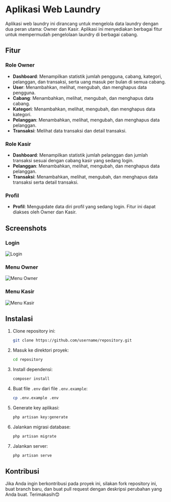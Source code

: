 # Aplikasi Web Laundry

Aplikasi web laundry ini dirancang untuk mengelola data laundry dengan dua peran utama: Owner dan Kasir. Aplikasi ini menyediakan berbagai fitur untuk mempermudah pengelolaan laundry di berbagai cabang.

## Fitur

### Role Owner
- **Dashboard**: Menampilkan statistik jumlah pengguna, cabang, kategori, pelanggan, dan transaksi, serta uang masuk per bulan di semua cabang.
- **User**: Menambahkan, melihat, mengubah, dan menghapus data pengguna.
- **Cabang**: Menambahkan, melihat, mengubah, dan menghapus data cabang.
- **Kategori**: Menambahkan, melihat, mengubah, dan menghapus data kategori.
- **Pelanggan**: Menambahkan, melihat, mengubah, dan menghapus data pelanggan.
- **Transaksi**: Melihat data transaksi dan detail transaksi.

### Role Kasir
- **Dashboard**: Menampilkan statistik jumlah pelanggan dan jumlah transaksi sesuai dengan cabang kasir yang sedang login.
- **Pelanggan**: Menambahkan, melihat, mengubah, dan menghapus data pelanggan.
- **Transaksi**: Menambahkan, melihat, mengubah, dan menghapus data transaksi serta detail transaksi.

### Profil
- **Profil**: Mengupdate data diri profil yang sedang login. Fitur ini dapat diakses oleh Owner dan Kasir.

## Screenshots

### Login
![Login](path/to/login.png)

### Menu Owner
![Menu Owner](path/to/owner_menu.png)

### Menu Kasir
![Menu Kasir](path/to/cashier_menu.png)

## Instalasi

1. Clone repository ini:
    ```bash
    git clone https://github.com/username/repository.git
    ```

2. Masuk ke direktori proyek:
    ```bash
    cd repository
    ```

3. Install dependensi:
    ```bash
    composer install
    ```

4. Buat file `.env` dari file `.env.example`:
    ```bash
    cp .env.example .env
    ```

5. Generate key aplikasi:
    ```bash
    php artisan key:generate
    ```

6. Jalankan migrasi database:
    ```bash
    php artisan migrate
    ```

7. Jalankan server:
    ```bash
    php artisan serve
    ```

## Kontribusi

Jika Anda ingin berkontribusi pada proyek ini, silakan fork repository ini, buat branch baru, dan buat pull request dengan deskripsi perubahan yang Anda buat. Terimakasih😊

